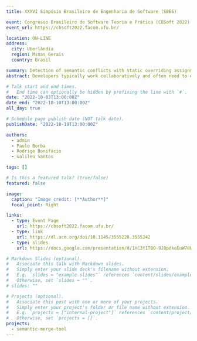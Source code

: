 ```yaml
---
title: XXXVI Simpósio Brasileiro de Engenharia de Software (SBES)

event: Congresso Brasileiro de Software Teoria e Prática (CBSoft 2022)
event_url: https://cbsoft2022.facom.ufu.br/

location: ON-LINE
address:
  city: Uberlândia
  region: Minas Gerais
  country: Brasil

summary: Detection of semantic conflicts with static overriding assignment analysis
abstract: Developers typically work collaboratively and often need to embed their code into a major version of the system. This process can cause merge conflicts, affecting team productivity. Some of these conflicts require understanding software behavior (semantic conflicts) and current version control tools are not able to detect that. So here we explore how such conflicts could be automatically detected using static analysis of the integrated code. We propose and implement an assignment overriding analysis, which aims to detect interference between changes introduced by two different developers, where write paths, without intermediate assignments, to a common target indicate interference. To evaluate the implementations of the proposed analysis, a set of 78 code integration scenarios was used. The results show that the proposed analysis is able to detect scenarios with assignment overriding and with locally observable interference between the contributions.

# Talk start and end times.
#   End time can optionally be hidden by prefixing the line with `#`.
date: "2022-10-03T13:00:00Z"
date_end: "2022-10-10T13:00:00Z"
all_day: true

# Schedule page publish date (NOT talk date).
publishDate: "2022-10-10T13:00:00Z"

authors:
  - admin
  - Paulo Borba
  - Rodrigo Bonifácio
  - Galileu Santos

tags: []

# Is this a featured talk? (true/false)
featured: false

image:
  caption: "Image credit: [**Author**]"
  focal_point: Right

links:
  - type: Event Page
    url: https://cbsoft2022.facom.ufu.br/
  - type: link
    url: https://dl.acm.org/doi/10.1145/3555228.3555242
  - type: slides
    url: https://docs.google.com/presentation/d/1HC3Y1TB0-9J8pdkeEuW70H4Sr9mUyxngW2y__KM5qwQ/edit?usp=sharing

# Markdown Slides (optional).
#   Associate this talk with Markdown slides.
#   Simply enter your slide deck's filename without extension.
#   E.g. `slides = "example-slides"` references `content/slides/example-slides.md`.
#   Otherwise, set `slides = ""`.
# slides: ""

# Projects (optional).
#   Associate this post with one or more of your projects.
#   Simply enter your project's folder or file name without extension.
#   E.g. `projects = ["internal-project"]` references `content/project/deep-learning/index.md`.
#   Otherwise, set `projects = []`.
projects:
  - semantic-merge-tool
---
```

